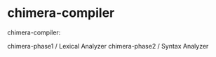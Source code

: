 # chimera-compiler
chimera-compiler:

chimera-phase1 / Lexical Analyzer
chimera-phase2 / Syntax Analyzer
